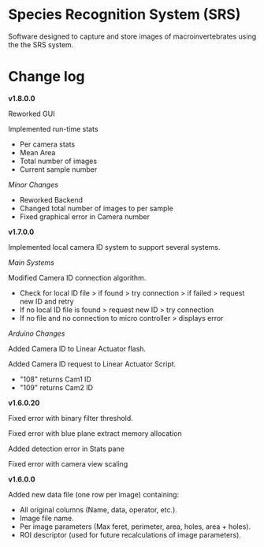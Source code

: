# Species Recognition System (SRS)

Software designed to capture and store images of macroinvertebrates using the the SRS system.


# Change log

**v1.8.0.0**

Reworked GUI

Implemented run-time stats

- Per camera stats
- Mean Area
- Total number of images
- Current sample number

_Minor Changes_

- Reworked Backend
- Changed total number of images to per sample
- Fixed graphical error in Camera number

**v1.7.0.0**

Implemented local camera ID system to support several systems.

*Main Systems*

Modified Camera ID connection algorithm. 
- Check for local ID file > if found > try connection > if failed > request new ID and retry
- If no local ID file is found > request new ID > try connection
- If no file and no connection to micro controller > displays error

*Arduino Changes*

Added Camera ID to Linear Actuator flash.

Added Camera ID request to Linear Actuator Script.
- "108" returns Cam1 ID
- "109" returns Cam2 ID


**v1.6.0.20**

Fixed error with binary filter threshold.

Fixed error with blue plane extract memory allocation

Added detection error in Stats pane

Fixed error with camera view scaling


**v1.6.0.0**

Added new data file (one row per image) containing:
- All original columns (Name, data, operator, etc.).
- Image file name.
- Per image parameters (Max feret, perimeter, area, holes, area + holes).
- ROI descriptor (used for future recalculations of image parameters).


